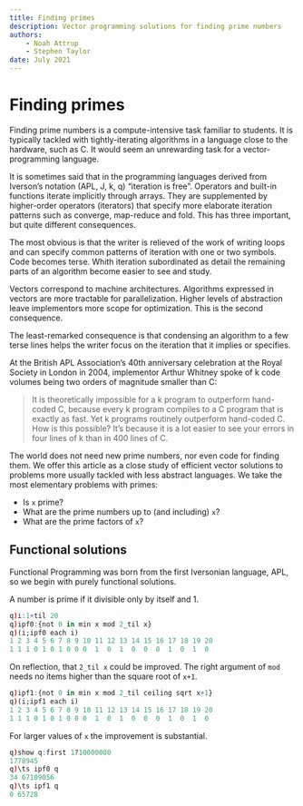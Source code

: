 ```yaml
---
title: Finding primes
description: Vector programming solutions for finding prime numbers
authors:
    - Noah Attrup
    - Stephen Taylor
date: July 2021
---
```

# Finding primes



Finding prime numbers is a compute-intensive task familiar to students. 
It is typically tackled with tightly-iterating algorithms in a language close to the hardware, such as C. 
It would seem an unrewarding task for a vector-programming language.

It is sometimes said that in the programming languages derived from Iverson’s notation (APL, J, k, q) “iteration is free”. Operators and built-in functions iterate implicitly through arrays. They are supplemented by higher-order operators (iterators) that specify more elaborate iteration patterns such as converge, map-reduce and fold.  This has three important, but quite different consequences.

The most obvious is that the writer is relieved of the work of writing loops and can specify common patterns of iteration with one or two symbols.
Code becomes terse. Whith iteration subordinated as detail the remaining parts of an algorithm become easier to see and study. 

Vectors correspond to machine architectures. Algorithms expressed in vectors are more tractable for parallelization. Higher levels of abstraction leave implementors more scope for optimization. This is the second consequence. 

The least-remarked consequence is that condensing an algorithm to a few terse lines helps the writer focus on the iteration that it implies or specifies. 

At the British APL Association’s 40th anniversary celebration at the Royal Society in London in 2004, implementor Arthur Whitney spoke of k code volumes being two orders of magnitude smaller than C:

> It is theoretically impossible for a k program to outperform hand-coded C, because every k program compiles to a C program that is exactly as fast. Yet k programs routinely outperform hand-coded C. How is this possible? It’s because it is a lot easier to see your errors in four lines of k than in 400 lines of C.

The world does not need new prime numbers, nor even code for finding them.
We offer this article as a close study of efficient vector solutions to problems more usually tackled with less abstract languages. We take the most elementary problems with primes:

-   Is `x` prime?
-   What are the prime numbers up to (and including) `x`?
-   What are the prime factors of `x`?


## Functional solutions

Functional Programming was born from the first Iversonian language, APL, so we begin with purely functional solutions.

A number is prime if it divisible only by itself and 1. 

```q
q)i:1+til 20
q)ipf0:{not 0 in min x mod 2_til x}
q)(i;ipf0 each i)
1 2 3 4 5 6 7 8 9 10 11 12 13 14 15 16 17 18 19 20
1 1 1 0 1 0 1 0 0 0  1  0  1  0  0  0  1  0  1  0
```

On reflection, that `2_til x` could be improved. The right argument of `mod` needs no items higher than the square root of `x+1`.

```q
q)ipf1:{not 0 in min x mod 2_til ceiling sqrt x+1}
q)(i;ipf1 each i)
1 2 3 4 5 6 7 8 9 10 11 12 13 14 15 16 17 18 19 20
1 1 1 0 1 0 1 0 0 0  1  0  1  0  0  0  1  0  1  0
```

For larger values of `x` the improvement is substantial.

```q
q)show q:first 1?10000000
1778945
q)\ts ipf0 q
34 67109056
q)\ts ipf1 q
0 65728
```

